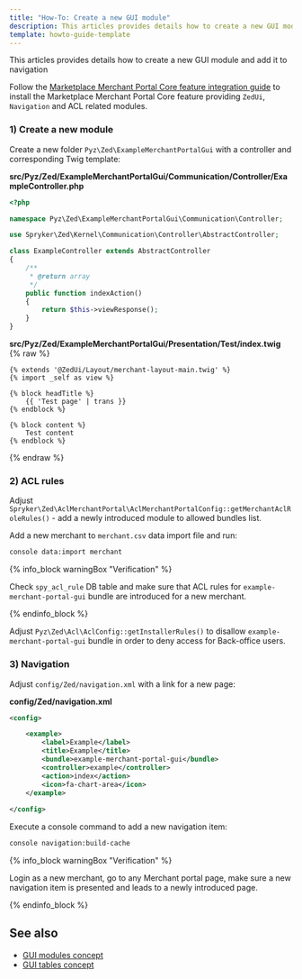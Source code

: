 ```yaml
---
title: "How-To: Create a new GUI module"
description: This articles provides details how to create a new GUI module
template: howto-guide-template
---
```


This articles provides details how to create a new GUI module and add it to navigation

Follow the [Marketplace Merchant Portal Core feature integration guide](/docs/marketplace/dev/feature-integration-guides/202108.0/marketplace-merchant-portal-core-feature-integration.html) 
to install the Marketplace Merchant Portal Core feature providing ``ZedUi``, ``Navigation`` and ACL related modules.

### 1) Create a new module

Create a new folder ``Pyz\Zed\ExampleMerchantPortalGui`` with a controller and corresponding Twig template:

**src/Pyz/Zed/ExampleMerchantPortalGui/Communication/Controller/ExampleController.php**
```php
<?php

namespace Pyz\Zed\ExampleMerchantPortalGui\Communication\Controller;

use Spryker\Zed\Kernel\Communication\Controller\AbstractController;

class ExampleController extends AbstractController
{
    /**
     * @return array
     */
    public function indexAction()
    {
        return $this->viewResponse();
    }
}
```

**src/Pyz/Zed/ExampleMerchantPortalGui/Presentation/Test/index.twig**
{% raw %}
```twig
{% extends '@ZedUi/Layout/merchant-layout-main.twig' %}
{% import _self as view %}

{% block headTitle %}
    {{ 'Test page' | trans }}
{% endblock %}

{% block content %}
    Test content
{% endblock %}

```
{% endraw %}

### 2) ACL rules

Adjust ``Spryker\Zed\AclMerchantPortal\AclMerchantPortalConfig::getMerchantAclRoleRules()`` - add a newly introduced module to allowed bundles list.

Add a new merchant to ``merchant.csv`` data import file and run:

```bash
console data:import merchant
```

{% info_block warningBox "Verification" %}

Check ``spy_acl_rule`` DB table and make sure that ACL rules for ``example-merchant-portal-gui`` bundle are introduced for a new merchant.

{% endinfo_block %}

Adjust ``Pyz\Zed\Acl\AclConfig::getInstallerRules()`` to disallow ``example-merchant-portal-gui`` bundle in order to 
deny access for Back-office users.

### 3) Navigation

Adjust ``config/Zed/navigation.xml`` with a link for a new page:

**config/Zed/navigation.xml**
```xml
<config>

    <example>
        <label>Example</label>
        <title>Example</title>
        <bundle>example-merchant-portal-gui</bundle>
        <controller>example</controller>
        <action>index</action>
        <icon>fa-chart-area</icon>
    </example>
    
</config>
```

Execute a console command to add a new navigation item:

```bash
console navigation:build-cache
```

{% info_block warningBox "Verification" %}

Login as a new merchant, go to any Merchant portal page, make sure a new navigation item is presented and leads to a newly introduced page.

{% endinfo_block %}

## See also

- [GUI modules concept](/docs/marketplace/dev/back-end/marketplace-merchant-portal-core-feature/gui-modules-concept.html)
- [GUI tables concept](/docs/marketplace/dev/back-end/marketplace-merchant-portal-core-feature/gui-table.html)
